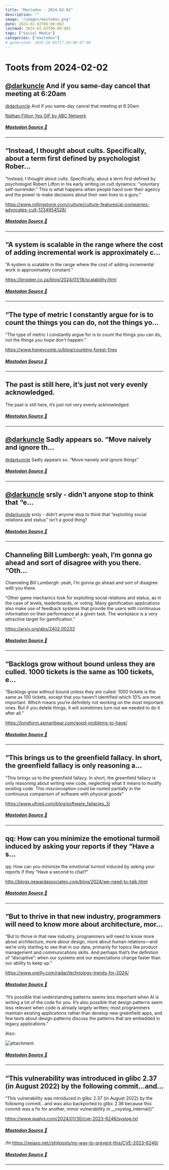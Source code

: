 ```yaml
---
title: "Mastodon - 2024-02-02"
description: ""
image: "/images/mastodon.png"
date: 2024-02-02T00:00:00Z
lastmod: 2024-02-02T00:00:00Z
tags: ["Social Media"]
categories: ["mastodon"]
# generated: 2025-10-05T17:59:09-07:00
---
```


# Toots from 2024-02-02

## [@darkuncle](https://infosec.exchange/@darkuncle) And if you same-day cancel that meeting at 6:20am

[@darkuncle](https://infosec.exchange/@darkuncle) And if you same-day cancel that meeting at 6:20am

[Nathan Fillion Yes GIF by ABC Network](/mastodon/media/0a8f440d9349a7f1.mp4)

##### [Mastodon Source 🐘](https://hachyderm.io/@mweagle/111863112132136662)

---

## “Instead, I thought about cults. Specifically, about a term first defined by psychologist Rober...

“Instead, I thought about cults. Specifically, about a term first defined by psychologist Robert Lifton in his early writing on cult dynamics: “voluntary self-surrender.” This is what happens when people hand over their agency and the power to make decisions about their own lives to a guru.”

<https://www.rollingstone.com/culture/culture-features/ai-companies-advocates-cult-1234954528/>

##### [Mastodon Source 🐘](https://hachyderm.io/@mweagle/111860605123853958)

---

## “A system is scalable in the range where the cost of adding incremental work is approximately c...

“A system is scalable in the range where the cost of adding incremental work is approximately constant.”

<https://brooker.co.za/blog/2024/01/18/scalability.html>

##### [Mastodon Source 🐘](https://hachyderm.io/@mweagle/111860492119730871)

---

## “The type of metric I constantly argue for is to count the things you can do, not the things yo...

“The type of metric I constantly argue for is to count the things you can do, not the things you hope don't happen.”

<https://www.honeycomb.io/blog/counting-forest-fires>

##### [Mastodon Source 🐘](https://hachyderm.io/@mweagle/111860471005791295)

---

## The past is still here, it’s just not very evenly acknowledged.

The past is still here, it’s just not very evenly acknowledged.

##### [Mastodon Source 🐘](https://hachyderm.io/@mweagle/111860378978934329)

---

## [@darkuncle](https://infosec.exchange/@darkuncle) Sadly appears so. “Move naively and ignore th...

[@darkuncle](https://infosec.exchange/@darkuncle) Sadly appears so. “Move naively and ignore things”

##### [Mastodon Source 🐘](https://hachyderm.io/@mweagle/111860375108297938)

---

## [@darkuncle](https://infosec.exchange/@darkuncle) srsly - didn’t anyone stop to think that “e...

[@darkuncle](https://infosec.exchange/@darkuncle) srsly - didn’t anyone stop to think that “exploiting social relations and status” isn’t a good thing?

##### [Mastodon Source 🐘](https://hachyderm.io/@mweagle/111860348307809103)

---

## Channeling Bill Lumbergh: yeah, I’m gonna go ahead and sort of disagree with you there.  “Oth...

Channeling Bill Lumbergh: yeah, I’m gonna go ahead and sort of disagree with you there.

“Other game mechanics look for exploiting social relations and status, as in the case of levels, leaderboards, or voting. Many gamification applications also make use of feedback systems that provide the users with continuous information on their performance at a given task. The workplace is a very attractive target for gamification.”

<https://arxiv.org/abs/2402.00233>

##### [Mastodon Source 🐘](https://hachyderm.io/@mweagle/111860321815539883)

---

## “Backlogs grow without bound unless they are culled. 1000 tickets is the same as 100 tickets, e...

“Backlogs grow without bound unless they are culled. 1000 tickets is the same as 100 tickets, except that you haven’t identified which 10% are most important. Which means you’re definitely not working on the most important ones. But if you delete things, it will sometimes turn out we needed to do it after all.”

<https://longform.asmartbear.com/good-problems-to-have/>

##### [Mastodon Source 🐘](https://hachyderm.io/@mweagle/111860262493154389)

---

## “This brings us to the greenfield fallacy. In short, the greenfield fallacy is only reasoning a...

“This brings us to the greenfield fallacy. In short, the greenfield fallacy is only reasoning about writing new code, neglecting what it means to modify existing code. This misconception could be rooted partially in the continuous comparison of software with physical goods”

<https://www.ufried.com/blog/software_fallacies_3/>

##### [Mastodon Source 🐘](https://hachyderm.io/@mweagle/111860222474889557)

---

## qq: How can you minimize the emotional turmoil induced by asking your reports if they “Have a s...

qq: How can you minimize the emotional turmoil induced by asking your reports if they “Have a second to chat?”

<http://blogs.newardassociates.com/blog/2024/we-need-to-talk.html>

##### [Mastodon Source 🐘](https://hachyderm.io/@mweagle/111860184732955997)

---

## “But to thrive in that new industry, programmers will need to know more about architecture, mor...

“But to thrive in that new industry, programmers will need to know more about architecture, more about design, more about human relations—and we’re only starting to see that in our data, primarily for topics like product management and communications skills. And perhaps that’s the definition of “disruptive”: when our systems and our expectations change faster than our ability to keep up.”

<https://www.oreilly.com/radar/technology-trends-for-2024/>

##### [Mastodon Source 🐘](https://hachyderm.io/@mweagle/111860128005683093)

“It’s possible that understanding patterns seems less important when AI is writing a lot of the code for you. It’s also possible that design patterns seem less relevant when code is already largely written; most programmers maintain existing applications rather than develop new greenfield apps, and few texts about design patterns discuss the patterns that are embedded in legacy applications.”

Also:

![attachment](/mastodon/media/9d0655b02d13c376.jpeg)

##### [Mastodon Source 🐘](https://hachyderm.io/@mweagle/111860148917183638)

---

## “This vulnerability was introduced in glibc 2.37 (in August 2022) by the following commit…and...

“This vulnerability was introduced in glibc 2.37 (in August 2022) by the following commit…and was also backported to glibc 2.36 because this commit was a fix for another, minor vulnerability in __vsyslog_internal()”

<https://www.qualys.com/2024/01/30/cve-2023-6246/syslog.txt>

##### [Mastodon Source 🐘](https://hachyderm.io/@mweagle/111859998633059841)

/ht <https://xeiaso.net//shitposts/no-way-to-prevent-this/CVE-2023-6246/>

##### [Mastodon Source 🐘](https://hachyderm.io/@mweagle/111860000293272399)

---

